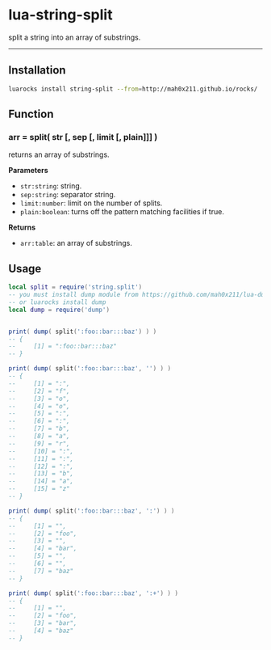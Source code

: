 # lua-string-split

split a string into an array of substrings.

---

## Installation

```sh
luarocks install string-split --from=http://mah0x211.github.io/rocks/
```

## Function

### arr = split( str [, sep [, limit [, plain]]] )

returns an array of substrings.

**Parameters**

- `str:string`: string.
- `sep:string`: separator string.
- `limit:number`: limit on the number of splits.
- `plain:boolean`: turns off the pattern matching facilities if true.

**Returns**

- `arr:table`: an array of substrings.


## Usage

```lua
local split = require('string.split')
-- you must install dump module from https://github.com/mah0x211/lua-dump 
-- or luarocks install dump
local dump = require('dump') 


print( dump( split(':foo::bar:::baz') ) )
-- {
--     [1] = ":foo::bar:::baz"
-- }

print( dump( split(':foo::bar:::baz', '') ) )
-- {
--     [1] = ":",
--     [2] = "f",
--     [3] = "o",
--     [4] = "o",
--     [5] = ":",
--     [6] = ":",
--     [7] = "b",
--     [8] = "a",
--     [9] = "r",
--     [10] = ":",
--     [11] = ":",
--     [12] = ":",
--     [13] = "b",
--     [14] = "a",
--     [15] = "z"
-- }

print( dump( split(':foo::bar:::baz', ':') ) )
-- {
--     [1] = "",
--     [2] = "foo",
--     [3] = "",
--     [4] = "bar",
--     [5] = "",
--     [6] = "",
--     [7] = "baz"
-- }

print( dump( split(':foo::bar:::baz', ':+') ) )
-- {
--     [1] = "",
--     [2] = "foo",
--     [3] = "bar",
--     [4] = "baz"
-- }
```
